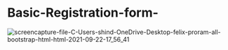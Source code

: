 # Basic-Registration-form-
![screencapture-file-C-Users-shind-OneDrive-Desktop-felix-proram-all-bootstrap-html-html-2021-09-22-17_56_41](https://user-images.githubusercontent.com/89214910/134587817-7f396f57-abf6-4cf7-9ab7-2078ab45d202.png)

